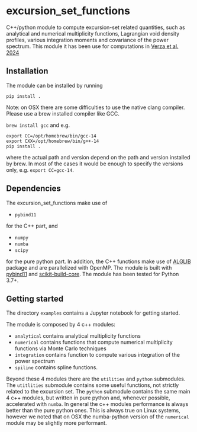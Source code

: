 # excursion_set_functions

C++/python module to compute excursion-set related quantities, such as analytical and numerical multiplicity functions, Lagrangian void density profiles, various integration moments and covariance of the power spectrum. This module it has been use for computations in [Verza et al. 2024][]

## Installation

The module can be installed by running

`pip install .`

Note: on OSX there are some difficulties to use the native clang compiler. Please use a brew installed compiler like GCC.

`brew install gcc`
and e.g.

```
export CC=/opt/homebrew/bin/gcc-14
export CXX=/opt/homebrew/bin/g++-14
pip install . 
```

where the actual path and version depend on the path and version installed by brew. In most of the cases it would be enough to specify the versions only, e.g. `export CC=gcc-14`. 

## Dependencies

The excursion_set_functions make use of

- `pybind11`

for the C++ part, and

- `numpy`
- `numba`
- `scipy`

for the pure python part. 
In addition, the C++ functions make use of [ALGLIB][] package and are parallelized with OpenMP. The module is  built with [pybind11][] and [scikit-build-core][]. The module has been tested for Python 3.7+. 




## Getting started

The directory `examples` contains a Jupyter notebook for getting started. 

The module is composed by 4 c++ modules:  

- `analytical` contains analytical multiplicity functions
- `numerical` contains functions that compute numerical multiplicity functions via Monte Carlo techniques
- `integration` contains function to compute various integration of the power spectrum
- `spiline` contains spline functions.

Beyond these 4 modules there are the `utilities` and `python` submodules. The `utitlities` submodule contains some useful functions, not strictly related to the excursion set. The `python` submodule contains the same main 4 c++ modules, but written in pure python and, whenever possible, accelerated with `numba`. In general the c++ modules performance is always better than the pure python ones. This is always true on Linux systems, however we noted that on OSX the numba-python version of the `numerical` module may be slightly more performant.


[pybind11]: https://pybind11.readthedocs.io
[scikit-build-core]: https://scikit-build-core.readthedocs.io
[ALGLIB]: https://www.alglib.net/
[Verza et al. 2024]: https://arxiv.org/abs/2401.14451
